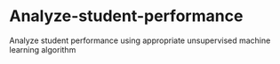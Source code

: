 # Analyze-student-performance
Analyze student performance using appropriate unsupervised machine learning algorithm
